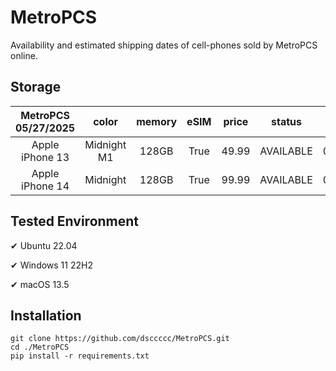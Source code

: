 # MetroPCS
Availability and estimated shipping dates of cell-phones sold by MetroPCS online.
## Storage
|MetroPCS 05/27/2025|color|memory|eSIM|price|status|shipping from|shipping to|
|:--:|:--:|:--:|:--:|:--:|:--:|:--:|:--:|
|Apple iPhone 13|Midnight M1|128GB|True|49.99|AVAILABLE|05/26/2025|05/29/2025|
|Apple iPhone 14|Midnight|128GB|True|99.99|AVAILABLE|05/26/2025|05/29/2025|

## Tested Environment
✔ Ubuntu 22.04

✔ Windows 11 22H2

✔ macOS 13.5
## Installation
```
git clone https://github.com/dsccccc/MetroPCS.git
cd ./MetroPCS
pip install -r requirements.txt
```
